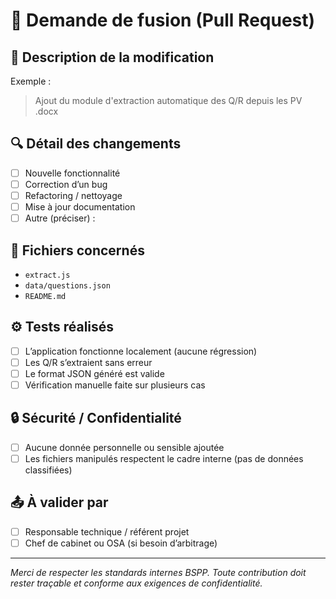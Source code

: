 # 📝 Demande de fusion (Pull Request)

## 📌 Description de la modification

<!-- Résumer ici l’objectif de la PR -->
Exemple :
> Ajout du module d'extraction automatique des Q/R depuis les PV .docx

## 🔍 Détail des changements
- [ ] Nouvelle fonctionnalité
- [ ] Correction d’un bug
- [ ] Refactoring / nettoyage
- [ ] Mise à jour documentation
- [ ] Autre (préciser) :

## 🔄 Fichiers concernés

<!-- Liste succincte des fichiers modifiés -->
- `extract.js`
- `data/questions.json`
- `README.md`

## ⚙️ Tests réalisés

- [ ] L’application fonctionne localement (aucune régression)
- [ ] Les Q/R s’extraient sans erreur
- [ ] Le format JSON généré est valide
- [ ] Vérification manuelle faite sur plusieurs cas

## 🔒 Sécurité / Confidentialité

- [ ] Aucune donnée personnelle ou sensible ajoutée
- [ ] Les fichiers manipulés respectent le cadre interne (pas de données classifiées)

## 📤 À valider par

- [ ] Responsable technique / référent projet
- [ ] Chef de cabinet ou OSA (si besoin d’arbitrage)

---

*Merci de respecter les standards internes BSPP. Toute contribution doit rester traçable et conforme aux exigences de confidentialité.*
